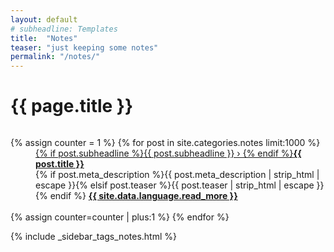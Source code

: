 ```yaml
---
layout: default
# subheadline: Templates
title:  "Notes"
teaser: "just keeping some notes"
permalink: "/notes/"
---
```


<div id="blog-index" class="row">
    <h1>{{ page.title }}</h1>
	<div class="medium-8 columns t30">
		<dl class="accordion" data-accordion>
			{% assign counter = 1 %}
			{% for post in site.categories.notes limit:1000 %}
			<dd class="accordion-navigation">
			<a href="#panel{{ counter }}"><span class="iconfont"></span> {% if post.subheadline %}{{ post.subheadline }} › {% endif %}<strong>{{ post.title }}</strong></a>
				<div id="panel{{ counter }}" class="content">
					{% if post.meta_description %}{{ post.meta_description | strip_html | escape }}{% elsif post.teaser %}{{ post.teaser | strip_html | escape }}{% endif %}
					<a href="{{ site.url }}{{ post.url }}" title="Read {{ post.title | escape_once }}"><strong>{{ site.data.language.read_more }}</strong></a><br><br>
				</div>
			</dd>
			{% assign counter=counter | plus:1 %}
			{% endfor %}
		</dl>
	</div><!-- /.small-12.columns -->
    <div class="medium-4 columns t30">
		{% include _sidebar_tags_notes.html %}
	</div><!-- /.medium-5.columns -->
</div><!-- /.row -->